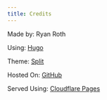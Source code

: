 ```yaml
---
title: Credits
---
```


Made by: Ryan Roth

Using: [Hugo](https://gohugo.io)

Theme:  [Split](https://themes.gohugo.io/themes/hugo-split-theme/)

Hosted On: [GitHub](https://github.com)

Served Using: [Cloudflare Pages](https://pages.cloudflare.com/)